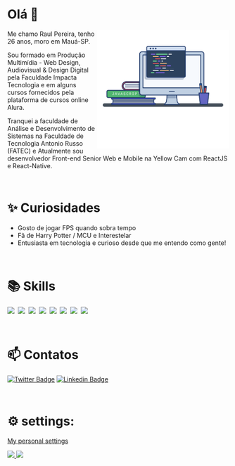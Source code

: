 # Olá 👋

<img align="right" src="https://raw.githubusercontent.com/leovargasdev/leovargasdev/master/.github/image.png" width="300"/>

Me chamo Raul Pereira, tenho 26 anos, moro em Mauá-SP.

Sou formado em Produção Multimídia - Web Design, Audiovisual & Design Digital pela Faculdade Impacta Tecnologia e em alguns cursos fornecidos pela plataforma de cursos online Alura.

Tranquei a faculdade de Análise e Desenvolvimento de Sistemas na Faculdade de Tecnologia Antonio Russo (FATEC) e Atualmente sou desenvolvedor Front-end Senior Web e Mobile na Yellow Cam com ReactJS e React-Native.

&nbsp;

# ✨ Curiosidades

- Gosto de jogar FPS quando sobra tempo
- Fã de Harry Potter / MCU e Interestelar
- Entusiasta em tecnologia e curioso desde que me entendo como gente!

&nbsp;

# 📚 Skills

<img src="https://xesque.rocketseat.dev/platform/tech/html5.svg" height="35px" />&nbsp;
<img src="https://xesque.rocketseat.dev/platform/tech/css3.svg" height="35px" />&nbsp;
<img src="https://xesque.rocketseat.dev/platform/tech/javascript.svg" height="35px"/>&nbsp;
<img src="https://xesque.rocketseat.dev/platform/tech/typescript.svg" height="35px"/>&nbsp;
<img src="https://xesque.rocketseat.dev/platform/tech/react-native.svg" height="35px"/>&nbsp;
<img src="https://xesque.rocketseat.dev/platform/tech/reactjs.svg" height="35px" />&nbsp;
<img src="https://xesque.rocketseat.dev/platform/tech/nextjs.svg" height="35px" />&nbsp;
<img src="https://xesque.rocketseat.dev/platform/tech/node.svg" height="35px" />&nbsp;

&nbsp;

# 📫 Contatos

[![Twitter Badge](https://img.shields.io/badge/@raulpesilva-2D425E?style=flat&labelColor=2D425E&logo=twitter&logoColor=white&link=https://twitter.com/raulpesilva)](https://twitter.com/raulpesilva)
[![Linkedin Badge](https://img.shields.io/badge/raulpesilva-2D425E?style=flat&labelColor=2D425E&logo=linkedin&logoColor=white&link=https://www.linkedin.com/in/raulpesilva/)](https://www.linkedin.com/in/raulpesilva/)

&nbsp;

# ⚙️ settings:

[My personal settings](Config.md)

<div>
  <a href="https://github.com/raulpesilva">
  <img height="180em" src="https://github-readme-stats.vercel.app/api?username=raulpesilva&show_icons=true&theme=dracula&include_all_commits=true&count_private=true"/>
  <img height="180em" src="https://github-readme-stats.vercel.app/api/top-langs/?username=raulpesilva&layout=compact&langs_count=7&theme=dracula"/>
</div>
  
<div hidden>
  <image hidden height="0px" style='display: hidden' src="https://estruyf-github.azurewebsites.net/api/VisitorHit?user=RaulPeSilva&repo=raulpesilva&countColorcountColor"/>
</div>
